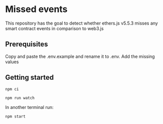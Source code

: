 # Missed events

This repository has the goal to detect whether ethers.js v5.5.3 misses any smart contract events in comparison to web3.js

## Prerequisites

Copy and paste the .env.example and rename it to .env. Add the missing values

## Getting started

```
npm ci
```

```
npm run watch
```

In another terminal run:

```
npm start
```